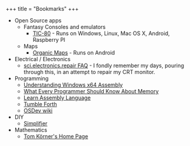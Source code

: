 +++
title = "Bookmarks"
+++

* Open Source apps
  * Fantasy Consoles and emulators
    * [TIC-80](https://tic80.com/) - Runs on Windows, Linux, Mac OS X, Android, Raspberry PI
  * Maps
    * [Organic Maps](https://organicmaps.app/) - Runs on Android
* Electrical / Electronics
  * [sci.electronics.repair FAQ](https://www.repairfaq.org/) - I fondly remember my days, pouring through this, in an attempt to repair my CRT monitor.
* Programming
  * [Understanding Windows x64 Assembly](https://sonictk.github.io/asm_tutorial/)
  * [What Every Programmer Should Know About Memory](https://people.freebsd.org/~lstewart/articles/cpumemory.pdf)
  * [Learn Assembly Language](https://asmtutor.com/)
  * [Tumble Forth](https://tumbleforth.hardcoded.net/)
  * [OSDev wiki](https://wiki.osdev.org/Main_Page)
* DIY
  * [Simplifier](https://simplifier.neocities.org/)
* Mathematics
  * [Tom Körner's Home Page](https://www.dpmms.cam.ac.uk/~twk/)
